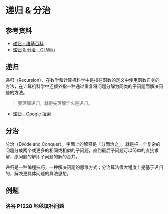 # 递归 & 分治

## 参考资料

- [递归 - 维基百科](https://zh.wikipedia.org/zh-hans/递归)
- [递归 & 分治 - OI Wiki](https://oi-wiki.org/basic/divide-and-conquer/)

## 递归

递归（Recursion），在数学和计算机科学中是指在函数的定义中使用函数自身的方法，在计算机科学中还额外指一种通过重复将问题分解为同类的子问题而解决问题的方法。

> 要理解递归，就得先理解什么是递归。

- [递归 - Google 搜索](https://www.google.com/search?q=%E9%80%92%E5%BD%92)

## 分治

分治（Divide and Conquer），字面上的解释是「分而治之」，就是把一个复杂的问题分成两个或更多的相同或相似的子问题，直到最后子问题可以简单的直接求解，原问题的解即子问题的解的合并。

递归是一种编程技巧，一种解决问题的思维方式；分治算法很大程度上是基于递归的，解决更具体问题的算法思想。

## 例题

### 洛谷 P1228 地毯填补问题

<Problem id="P1228" />

